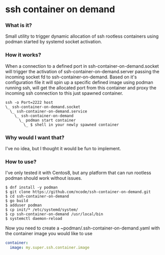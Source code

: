 # ssh container on demand

### What is it? 

Small utility to trigger dynamic allocation of ssh rootless containers using podman started by systemd socket activation.

### How it works?

When a connection to a defined port in ssh-container-on-demand.socket will trigger the activation of ssh-container-on-demand.server passing the incoming socket fd to ssh-container-on-demand. Based on it's configuration file it will spin up a specific defined image using podman running ssh, will get the allocated port from this container and proxy the incoming ssh connection to this just spawned container.

```
ssh -o Port=2222 host
\_ ssh-container-on-demand.socket
  \_ ssh-container-on-demand.service
    \_ ssh-container-on-demand
      \_ podman start container
        \_ $ shell in your newly spawned container
```

### Why would I want that?

I've no idea, but I thought it would be fun to implement.

### How to use?

I've only tested it with Centos8, but any platform that can run rootless podman should work without issues.

```
$ dnf install -y podman
$ git clone https://github.com/ncode/ssh-container-on-demand.git
$ cd ssh-container-on-demand
$ go build
$ adduser podman
$ cp init/* /etc/systemd/system/
$ cp ssh-container-on-demand /usr/local/bin
$ systemctl daemon-reload
```

Now you need to create a ~podman/.ssh-container-on-demand.yaml with the container image you would like to use

```yaml
container:
  image: my.super.ssh.container.image
```

